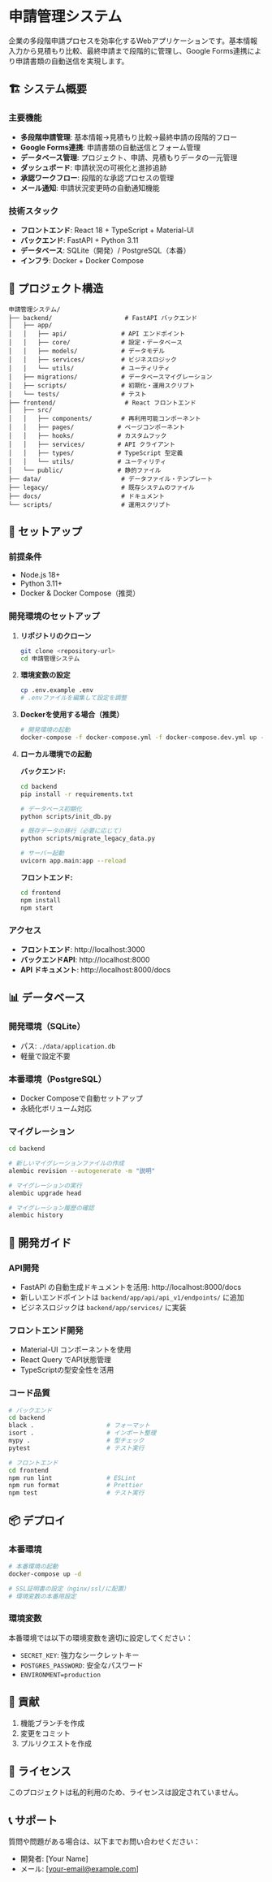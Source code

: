 # 申請管理システム

企業の多段階申請プロセスを効率化するWebアプリケーションです。基本情報入力から見積もり比較、最終申請まで段階的に管理し、Google Forms連携により申請書類の自動送信を実現します。

## 🏗️ システム概要

### 主要機能
- **多段階申請管理**: 基本情報→見積もり比較→最終申請の段階的フロー
- **Google Forms連携**: 申請書類の自動送信とフォーム管理
- **データベース管理**: プロジェクト、申請、見積もりデータの一元管理
- **ダッシュボード**: 申請状況の可視化と進捗追跡
- **承認ワークフロー**: 段階的な承認プロセスの管理
- **メール通知**: 申請状況変更時の自動通知機能

### 技術スタック
- **フロントエンド**: React 18 + TypeScript + Material-UI
- **バックエンド**: FastAPI + Python 3.11
- **データベース**: SQLite（開発）/ PostgreSQL（本番）
- **インフラ**: Docker + Docker Compose

## 📁 プロジェクト構造

```
申請管理システム/
├── backend/                    # FastAPI バックエンド
│   ├── app/
│   │   ├── api/               # API エンドポイント
│   │   ├── core/              # 設定・データベース
│   │   ├── models/            # データモデル
│   │   ├── services/          # ビジネスロジック
│   │   └── utils/             # ユーティリティ
│   ├── migrations/            # データベースマイグレーション
│   ├── scripts/               # 初期化・運用スクリプト
│   └── tests/                 # テスト
├── frontend/                   # React フロントエンド
│   ├── src/
│   │   ├── components/        # 再利用可能コンポーネント
│   │   ├── pages/            # ページコンポーネント
│   │   ├── hooks/            # カスタムフック
│   │   ├── services/         # API クライアント
│   │   ├── types/            # TypeScript 型定義
│   │   └── utils/            # ユーティリティ
│   └── public/               # 静的ファイル
├── data/                      # データファイル・テンプレート
├── legacy/                    # 既存システムのファイル
├── docs/                      # ドキュメント
└── scripts/                   # 運用スクリプト
```

## 🚀 セットアップ

### 前提条件
- Node.js 18+
- Python 3.11+
- Docker & Docker Compose（推奨）

### 開発環境のセットアップ

1. **リポジトリのクローン**
   ```bash
   git clone <repository-url>
   cd 申請管理システム
   ```

2. **環境変数の設定**
   ```bash
   cp .env.example .env
   # .envファイルを編集して設定を調整
   ```

3. **Dockerを使用する場合（推奨）**
   ```bash
   # 開発環境の起動
   docker-compose -f docker-compose.yml -f docker-compose.dev.yml up --build
   ```

4. **ローカル環境での起動**

   **バックエンド:**
   ```bash
   cd backend
   pip install -r requirements.txt
   
   # データベース初期化
   python scripts/init_db.py
   
   # 既存データの移行（必要に応じて）
   python scripts/migrate_legacy_data.py
   
   # サーバー起動
   uvicorn app.main:app --reload
   ```

   **フロントエンド:**
   ```bash
   cd frontend
   npm install
   npm start
   ```

### アクセス
- **フロントエンド**: http://localhost:3000
- **バックエンドAPI**: http://localhost:8000
- **API ドキュメント**: http://localhost:8000/docs

## 📊 データベース

### 開発環境（SQLite）
- パス: `./data/application.db`
- 軽量で設定不要

### 本番環境（PostgreSQL）
- Docker Composeで自動セットアップ
- 永続化ボリューム対応

### マイグレーション
```bash
cd backend

# 新しいマイグレーションファイルの作成
alembic revision --autogenerate -m "説明"

# マイグレーションの実行
alembic upgrade head

# マイグレーション履歴の確認
alembic history
```

## 🔧 開発ガイド

### API開発
- FastAPI の自動生成ドキュメントを活用: http://localhost:8000/docs
- 新しいエンドポイントは `backend/app/api/api_v1/endpoints/` に追加
- ビジネスロジックは `backend/app/services/` に実装

### フロントエンド開発
- Material-UI コンポーネントを使用
- React Query でAPI状態管理
- TypeScriptの型安全性を活用

### コード品質
```bash
# バックエンド
cd backend
black .                    # フォーマット
isort .                    # インポート整理
mypy .                     # 型チェック
pytest                     # テスト実行

# フロントエンド
cd frontend
npm run lint               # ESLint
npm run format             # Prettier
npm test                   # テスト実行
```

## 📦 デプロイ

### 本番環境
```bash
# 本番環境の起動
docker-compose up -d

# SSL証明書の設定（nginx/ssl/に配置）
# 環境変数の本番用設定
```

### 環境変数
本番環境では以下の環境変数を適切に設定してください：
- `SECRET_KEY`: 強力なシークレットキー
- `POSTGRES_PASSWORD`: 安全なパスワード
- `ENVIRONMENT=production`

## 🤝 貢献

1. 機能ブランチを作成
2. 変更をコミット
3. プルリクエストを作成

## 📝 ライセンス

このプロジェクトは私的利用のため、ライセンスは設定されていません。

## 📞 サポート

質問や問題がある場合は、以下までお問い合わせください：
- 開発者: [Your Name]
- メール: [your-email@example.com]